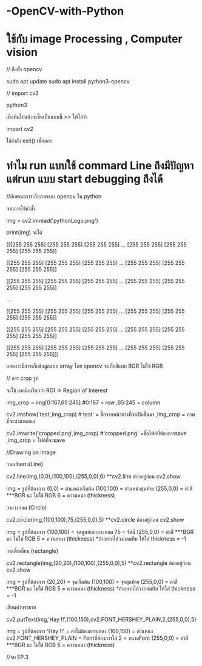 # -OpenCV-with-Python

# ใช้กับ image Processing , Computer vision

// ติ้งตั้ง opencv

sudo apt update
sudo apt install python3-opencv

// import cv3

python3

เมื่อพิมไปแล้วจะขึ้นเป็นแบบนี้ >> ให้ใส่ว่า 

import cv2

ใช้คำสัง exit() เพื่อออก

# ทำไม run แบบใช้ commard Line ถึงมีปัญหา แต่run แบบ start debugging ถึงได้


//ลักษณะการเก็บภาพของ opencv ใน python

จากการใช้คำสั่ง 

img = cv2.imread('pythonLogo.png')

print(img) จะได้

[[[255 255 255]
  [255 255 255]
  [255 255 255]
  ...
  [255 255 255]
  [255 255 255]
  [255 255 255]]

 [[255 255 255]
  [255 255 255]
  [255 255 255]
  ...
  [255 255 255]
  [255 255 255]
  [255 255 255]]

 [[255 255 255]
  [255 255 255]
  [255 255 255]
  ...
  [255 255 255]
  [255 255 255]
  [255 255 255]]

 ...

 [[255 255 255]
  [255 255 255]
  [255 255 255]
  ...
  [255 255 255]
  [255 255 255]
  [255 255 255]]

 [[255 255 255]
  [255 255 255]
  [255 255 255]
  ...
  [255 255 255]
  [255 255 255]
  [255 255 255]]

 [[255 255 255]
  [255 255 255]
  [255 255 255]
  ...
  [255 255 255]
  [255 255 255]
  [255 255 255]]]

  แสดงว่ามีการเก็บข้อมูลแบบ array โดย opencv จะเก็ยสีแบบ  BGR ไม่ใช่ RGB


  // การ crop รูป 
  
  จะใช้ เทคนิคเรียกว่า ROI => Region  of Interest

img_crop = img[0:167,65:245] #0:167 = row ,65:245 = column  

cv2.imshow('test',img_crop) # test' = ชื่อจากหน้าต่างที่จะเปิดขึ้นมา ,img_crop = ภาพที่จะนำมาแสดง

cv2.imwrite('cropped.png',img_crop) #'cropped.png' =ชื่อไฟล์ที่ต้องการsave ,img_crop = ไฟล์ที่จะsave




//Drawing on Image

วาดเส้นตรง(Line)

cv2.line(img,(0,0),(100,100),(255,0,0),6)
  **cv2.line ต้องอยู่ก่อน cv2.show 

  img = รูปที่ต้องการ
  (0,0) = ตำแหน่งเริ่มต้น
  (100,100) = ตำแหน่งสุดท้าย
  (255,0,0) = ค่าสี ***BGR นะ ไม่ใช่ RGB
  6 = ความหนา (thickness)

วาดวงกลม (Circle)

cv2.circle(img,(100,100),75,(255,0,0),5)
  **cv2.circle ต้องอยู่ก่อน cv2.show 

  img = รูปที่ต้องการ
  (100,100) = จุดศูนย์กลางวงกลม
  75 = รัศมี
  (255,0,0) = ค่าสี ***BGR นะ ไม่ใช่ RGB
  5 = ความหนา (thickness)
  *ถ้าอยากได้วงกลมทีบ ให้ใส่  thickness = -1


วาดสี่เหลี่ยม (rectangle)

cv2.rectangle(img,(20,20),(100,100),(255,0,0),5)
**cv2.rectangle ต้องอยู่ก่อน cv2.show 

  img = รูปที่ต้องการ
  (20,20) = จุดเริ่มต้น
  (100,100) = จุดสุดท้าย
  (255,0,0) = ค่าสี ***BGR นะ ไม่ใช่ RGB
  5 = ความหนา (thickness)
  *ถ้าอยากได้วงกลมทีบ ให้ใส่  thickness = -1

เขียนคำบรรยาย 

cv2.putText(img,'Hay !!',(100,150),cv2.FONT_HERSHEY_PLAIN,2,(255,0,0),5)

  img = รูปที่ต้องการ
  'Hay !!' = คำไม่ต้องการแสดง
  (100,150) = ตำแหน่ง
  cv2.FONT_HERSHEY_PLAIN = Fontที่ต้องการใส่
  2 = ขนาดFont
  (255,0,0) = ค่าสี ***BGR นะ ไม่ใช่ RGB
  5 = ความหนา (thickness)

  //จบ EP.3



